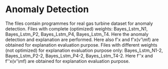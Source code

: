# Anomaly Detection
The files contain programmes for real gas turbine dataset for anomaly detection.
Files with complete (optimized) weights: Bayes_Lstm_N1, Bayes_Lstm_P2, Bayes_Lstm_P4, Bayes_Lstm_T4. Here the anomaly detection and explanation are performed. Here also f'x and  f'x(v'\mf) are obtained for explanation evaluation purpose. 
Files with different weights (not optimized) for explanation evaluation purpose only: Bayes_Lstm_N1-2, Bayes_Lstm_P2-2, Bayes_Lstm_P4-2, Bayes_Lstm_T4-2. Here f''x and  f''x(v'\mf) are obtained for explanation evaluation purpose.
